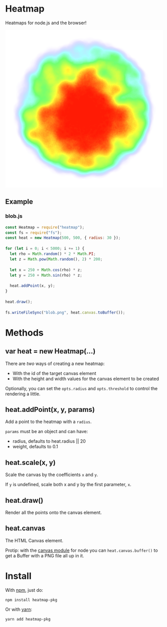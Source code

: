 # Heatmap

Heatmaps for node.js and the browser!

![Example Heatmap](./examples/blob.png)

## Example

### blob.js

```javascript
const Heatmap = require("heatmap");
const fs = require("fs");
const heat = new Heatmap(500, 500, { radius: 30 });

for (let i = 0; i < 5000; i += 1) {
  let rho = Math.random() * 2 * Math.PI;
  let z = Math.pow(Math.random(), 2) * 200;

  let x = 250 + Math.cos(rho) * z;
  let y = 250 + Math.sin(rho) * z;

  heat.addPoint(x, y);
}

heat.draw();

fs.writeFileSync("blob.png", heat.canvas.toBuffer());
```

# Methods

## var heat = new Heatmap(...)

There are _two_ ways of creating a new heatmap:

- With the id of the target canvas element
- With the height and width values for the canvas element to be created

Optionally, you can set the `opts.radius` and `opts.threshold` to control the
rendering a little.

## heat.addPoint(x, y, params)

Add a point to the heatmap with a `radius`.

`params` must be an object and can have:

- radius, defaults to heat.radius || 20
- weight, defaults to 0.1

## heat.scale(x, y)

Scale the canvas by the coefficients `x` and `y`.

If `y` is undefined, scale both x and y by the first parameter, `x`.

## heat.draw()

Render all the points onto the canvas element.

## heat.canvas

The HTML Canvas element.

Protip: with the [canvas module](https://github.com/LearnBoost/node-canvas) for
node you can `heat.canvas.buffer()` to get a Buffer with a PNG file all up in it.

# Install

With [npm](https://npmjs.org), just do:

    npm install heatmap-pkg

Or with [yarn](https://yarnpkg.com):

    yarn add heatmap-pkg
